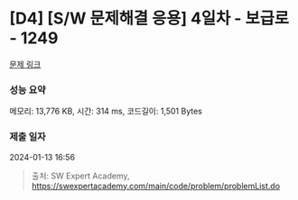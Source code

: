 # [D4] [S/W 문제해결 응용] 4일차 - 보급로 - 1249 

[문제 링크](https://swexpertacademy.com/main/code/problem/problemDetail.do?contestProbId=AV15QRX6APsCFAYD) 

### 성능 요약

메모리: 13,776 KB, 시간: 314 ms, 코드길이: 1,501 Bytes

### 제출 일자

2024-01-13 16:56



> 출처: SW Expert Academy, https://swexpertacademy.com/main/code/problem/problemList.do